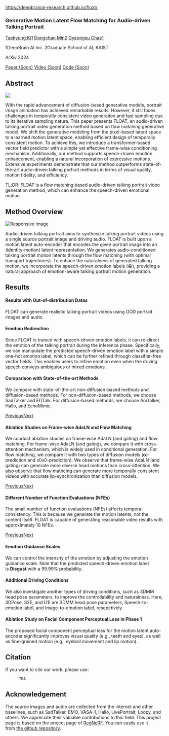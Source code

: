 https://deepbrainai-research.github.io/float/
### Generative Motion Latent Flow Matching for Audio-driven Talking Portrait

[Taekyung Ki1](https://taekyungki.github.io/) [Dongchan Min2](https://kevinmin95.github.io/) [Gyeongsu Chae1](https://www.aistudios.com/ko/home)

1DeepBrain AI Inc. 2Graduate School of AI, KAIST

ArXiv 2024

[Paper (Soon)](https://deepbrainai-research.github.io/float/) [Video (Soon)](https://deepbrainai-research.github.io/float/) [Code (Soon)](https://deepbrainai-research.github.io/float/)

## Abstract

![](https://deepbrainai-research.github.io/float/src/img/float-abstract.png)  

With the rapid advancement of diffusion-based generative models, portrait image animation has achieved remarkable results. However, it still faces challenges in temporally consistent video generation and fast sampling due to its iterative sampling nature. This paper presents FLOAT, an audio-driven talking portrait video generation method based on flow matching generative model. We shift the generative modeling from the pixel-based latent space to a learned motion latent space, enabling efficient design of temporally consistent motion. To achieve this, we introduce a transformer-based vector field predictor with a simple yet effective frame-wise conditioning mechanism. Additionally, our method supports speech-driven emotion enhancement, enabling a natural incorporation of expressive motions. Extensive experiments demonstrate that our method outperforms state-of-the-art audio-driven talking portrait methods in terms of visual quality, motion fidelity, and efficiency.

TL;DR: FLOAT is a flow matching based audio-driven talking portrait video generation method, which can enhance the speech-driven emotional motion.

## Method Overview

![Responsive image](https://deepbrainai-research.github.io/float/src/img/overview.png)

Audio-driven talking portrait aims to synthesize talking portrait videos using a single source portrait image and driving audio. FLOAT is built upon a motion latent auto-encoder that encodes the given portrait image into an (identity-motion) latent representation. We generates audio-conditioned talking portrait motion latents through the flow matching (with optimal transport trajectories). To enhace the naturalness of generated talking motion, we incorporate the speech-driven emotion labels (😀), providing a natural approach of emotion-aware talking portrait motion generation.

## Results

  

#### Results with Out-of-distribution Datas

FLOAT can generate realistic talking portrait videos using OOD portrait images and audio.

  

  

  
  

#### Emotion Redirection

Since FLOAT is trained with speech-driven emotion labels, it can re-direct the emotion of the talking portrait during the inference phase. Specifically, we can manipulate the predicted speech-driven emotion label with a simple one-hot emotion label, which can be further refined through classifier-free vector fields. This enables users to refine emotion even when the driving speech conveys ambiguious or mixed emotions.

  

  
  

#### Comparison with State-of-the-art Methods

We compare with state-of-the-art non-diffusion-based methods and diffusion-based methods. For non-diffusion-based methods, we choose SadTalker and EDTalk. For diffusion-based methods, we choose AniTalker, Hallo, and EchoMimic.

[Previous](https://deepbrainai-research.github.io/float/#carouselExampleControls)[Next](https://deepbrainai-research.github.io/float/#carouselExampleControls)

  
  

#### Ablation Studies on Frame-wise AdaLN and Flow Matching

We conduct ablation studies on frame-wise AdaLN (and gating) and flow matching. For frame-wise AdaLN (and gating), we compare it with cross-attention mechanism, which is widely used in conditional generation. For flow matching, we compare it with two types of diffusion models (ϵϵ-prediction and x0x0-prediction). We observe that frame-wise AdaLN (and gating) can generate more diverse head motions than cross-attention. We also observe that flow mathcing can generate more temporally consistent videos with accurate lip-synchronization than diffusion models.

[Previous](https://deepbrainai-research.github.io/float/#carouselExampleControls1)[Next](https://deepbrainai-research.github.io/float/#carouselExampleControls1)

  
  

#### Different Number of Function Evaluations (NFEs)

The small number of function evaluations (NFEs) affects temporal consistency. This is because we generate the motion latents, not the content itself. FLOAT is capable of generating reasonable video results with approximately 10 NFEs.

[Previous](https://deepbrainai-research.github.io/float/#carouselExampleControls2)[Next](https://deepbrainai-research.github.io/float/#carouselExampleControls2)

  
  

#### Emotion Guidance Scales

We can control the intensity of the emotion by adjusting the emotion guidance scale. Note that the predicted speech-driven emotion label is **Disgust** with a 99.99% probability.

  
  

#### Additional Driving Conditions

We also investigate another types of driving conditions, such as 3DMM head pose parameters, to improve the controllability and naturalness. Here, 3DPose, S2E, and I2E are 3DMM head pose parameters, Speech-to-emotion label, and Image-to-emotion label, resepctively.

  

  
  

#### Ablation Study on Facial Component Perceptual Loss in Phase 1

The proposed facial component perceptual loss for the motion latent auto-encoder significantly improves visual quality (e.g., teeth and eyes), as well as fine-grained motion (e.g., eyeball movement and lip motion).

  

## Citation

If you want to cite our work, please use:

          TBA
          
      

## Acknowledgement

The source images and audio are collected from the internet and other baselines, such as SadTalker, EMO, VASA-1, Hallo, LivePortrait, Loopy, and others. We appreciate their valuable contributions to this field. This project page is based on the project page of [RegNeRF](https://m-niemeyer.github.io/regnerf). You can easily use it from [the github repository](https://github.com/m-niemeyer/regnerf).